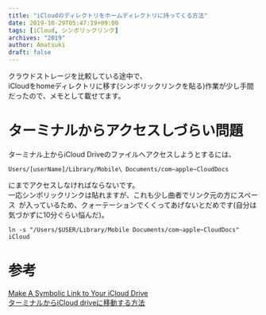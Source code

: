 ```yaml
---
title: "iCloudのディレクトリをホームディレクトリに持ってくる方法"
date: 2019-10-29T05:47:19+09:00
tags: [iCloud, シンボリックリンク]
archives: "2019"
author: Amatsuki
draft: false
---
```

クラウドストレージを比較している途中で、  
iCloudをhomeディレクトリに移す(シンボリックリンクを貼る)作業が少し手間だったので、メモとして載せてます。

# ターミナルからアクセスしづらい問題
ターミナル上からiCloud Driveのファイルへアクセスしようとするには、  
```
Users/[userName]/Library/Mobile\ Documents/com~apple~CloudDocs
```  
にまでアクセスしなければならないです。  
一応シンボリックリンクは貼れますが、これも少し曲者でリンク元の方にスペース` `が入っているため、クォーテーションでくくってあげないとだめです(自分は気づかずに10分ぐらい悩んだ)。  
```
ln -s "/Users/$USER/Library/Mobile Documents/com~apple~CloudDocs" iCloud
```

# 参考
[Make A Symbolic Link to Your iCloud Drive](https://levlaz.org/make-a-symbolic-link-to-your-icloud-drive/)  
[ターミナルからiCloud driveに移動する方法](https://qiita.com/mom0tomo/items/aba245bcd4ce07e9a48f)